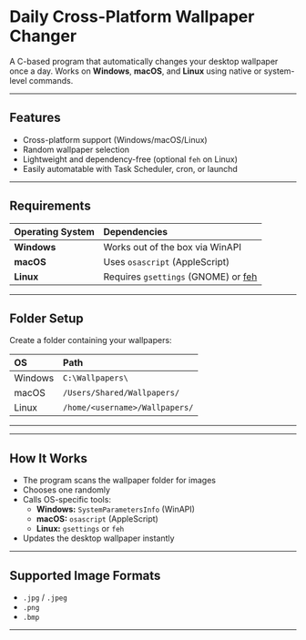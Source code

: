 # Daily Cross-Platform Wallpaper Changer

A C-based program that automatically changes your desktop wallpaper once a day. Works on **Windows**, **macOS**, and **Linux** using native or system-level commands.

---

## Features

* Cross-platform support (Windows/macOS/Linux)
* Random wallpaper selection
* Lightweight and dependency-free (optional `feh` on Linux)
* Easily automatable with Task Scheduler, cron, or launchd

---

## Requirements

| Operating System | Dependencies |
|:-----------------|:-------------|
| **Windows**      | Works out of the box via WinAPI |
| **macOS**        | Uses `osascript` (AppleScript) |
| **Linux**        | Requires `gsettings` (GNOME) or [feh](https://wiki.archlinux.org/title/feh) |

---

## Folder Setup

Create a folder containing your wallpapers:

| OS | Path |
|:---|:-----|
| Windows | `C:\Wallpapers\` |
| macOS   | `/Users/Shared/Wallpapers/` |
| Linux   | `/home/<username>/Wallpapers/` |

---


---

## How It Works

* The program scans the wallpaper folder for images
* Chooses one randomly
* Calls OS-specific tools:
  * **Windows:** `SystemParametersInfo` (WinAPI)
  * **macOS:** `osascript` (AppleScript)
  * **Linux:** `gsettings` or `feh`
* Updates the desktop wallpaper instantly

---

## Supported Image Formats

* `.jpg` / `.jpeg`
* `.png`
* `.bmp`

---

